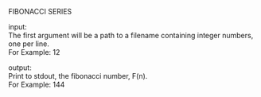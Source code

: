 FIBONACCI SERIES

input:<br />
The first argument will be a path to a filename containing integer numbers, one per line.<br />
For Example: 12

output:<br />
Print to stdout, the fibonacci number, F(n).<br />
For Example: 144